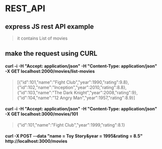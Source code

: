# REST_API
## express JS rest API example
> it contains List of movies 

## make the request using CURL 

#### curl -i -H "Accept: application/json" -H "Content-Type: application/json" -X GET localhost:2000/movies/list-movies

> [{"id":101,"name":"Fight Club","year":1990,"rating":9.8},
   {"id":102,"name":"Inception","year":2010,"rating":8.8},
   {"id":103,"name":"The Dark Knight","year":2008,"rating":9},
   {"id":104,"name":"12 Angry Man","year":1957,"rating":8.9}]

#### curl -i -H "Accept: application/json" -H "Content-Type: application/json" -X GET localhost:3000/movies/101

> {"id":101,"name":"Fight Club","year":1999,"rating":8.1}

#### curl -X POST --data "name = Toy Story&year = 1995&rating = 8.5" http://localhost:3000/movies
